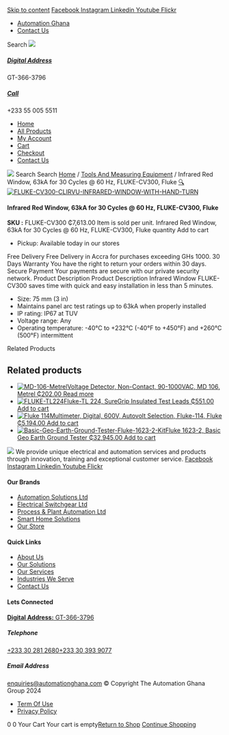 [Skip to content](https://store.automationghana.com/product/ir-window-fluke-cv300-fluke/#content)
[ Facebook ](https://www.facebook.com/automationgh/) [ Instagram ](https://www.instagram.com/automationgh/) [ Linkedin ](https://www.linkedin.com/company/the-automation-ghana-limited/) [ Youtube ](https://www.youtube.com/channel/UCurrRDUSm5oIW39VXjn1u0w) [ Flickr ](https://www.flickr.com/photos/181794037@N07/)
  * [ Automation Ghana ](https://automationghana.com)
  * [ Contact Us ](https://store.automationghana.com/contact/)


Search
[ ![](https://store.automationghana.com/wp-content/uploads/2024/04/Website-TAGG-Logo-BLUE.png) ](https://store.automationghana.com/)
[ ](https://maps.app.goo.gl/m4xeaagWCNbLk4jM6)
#####  [ Digital Address ](https://maps.app.goo.gl/m4xeaagWCNbLk4jM6)
GT-366-3796 
[ ](tel:+233550055511)
#####  [ Call ](tel:+233550055511)
+233 55 005 5511 
  * [Home](https://store.automationghana.com/)
  * [All Products](https://store.automationghana.com/shop/)
  * [My Account](https://store.automationghana.com/my-account/)
  * [Cart](https://store.automationghana.com/cart/)
  * [Checkout](https://store.automationghana.com/checkout/)
  * [Contact Us](https://store.automationghana.com/contact/)


[![](https://store.automationghana.com/wp-content/uploads/2024/04/AutomationGhana_logo_white.png)](https://store.automationghana.com)
Search
Search
[Home](https://store.automationghana.com) / [Tools And Measuring Equipment](https://store.automationghana.com/product-category/tools-and-measuring-equipment/) / Infrared Red Window, 63kA for 30 Cycles @ 60 Hz, FLUKE-CV300, Fluke
[🔍](https://store.automationghana.com/product/ir-window-fluke-cv300-fluke/)
[![FLUKE-CV300-CLIRVU-INFRARED-WINDOW-WITH-HAND-TURN](https://store.automationghana.com/wp-content/uploads/2020/04/FLUKE-CV300-CLIRVU-INFRARED-WINDOW-WITH-HAND-TURN.jpg)](https://store.automationghana.com/wp-content/uploads/2020/04/FLUKE-CV300-CLIRVU-INFRARED-WINDOW-WITH-HAND-TURN.jpg)
####  Infrared Red Window, 63kA for 30 Cycles @ 60 Hz, FLUKE-CV300, Fluke 
**SKU :** FLUKE-CV300 
₵7,613.00
Item is sold per unit.
Infrared Red Window, 63kA for 30 Cycles @ 60 Hz, FLUKE-CV300, Fluke quantity
Add to cart
  * Pickup: Available today in our stores


Free Delivery 
Free Delivery in Accra for purchases exceeding GHs 1000. 
30 Days Warranty 
You have the right to return your orders within 30 days. 
Secure Payment 
Your payments are secure with our private security network. 
Product Description
Product Description
Infrared Window FLUKE-CV300 saves time with quick and easy installation in less than 5 minutes. 
  * Size: 75 mm (3 in)
  * Maintains panel arc test ratings up to 63kA when properly installed
  * IP rating: IP67 at TUV
  * Voltage range: Any
  * Operating temperature: -40°C to +232°C (-40°F to +450°F) and +260°C (500°F) intermittent


Related Products 
## Related products
  * [![MD-106-Metrel](https://store.automationghana.com/wp-content/uploads/2020/04/Non-Contact-Voltage-Detector-MD-106-Metrel-300x300.png)Voltage Detector, Non-Contact, 90-1000VAC, MD 106, Metrel ₵202.00 ](https://store.automationghana.com/product/non-contact-voltage-detector-md-106-metrel/)
[Read more](https://store.automationghana.com/product/non-contact-voltage-detector-md-106-metrel/)
  * [![FLUKE-TL224](https://store.automationghana.com/wp-content/uploads/2020/04/Test-Leads-FLUKE-TL224-Fluke-300x275.png)Fluke-TL 224, SureGrip Insulated Test Leads ₵551.00 ](https://store.automationghana.com/product/test-leads-fluke-tl224-fluke/)
[Add to cart](https://store.automationghana.com/product/ir-window-fluke-cv300-fluke/?add-to-cart=2016)
  * [![Fluke 114](https://store.automationghana.com/wp-content/uploads/2020/04/Fluke-114-300x300.jpg)Multimeter, Digital, 600V, Autovolt Selection, Fluke-114, Fluke ₵5,194.00 ](https://store.automationghana.com/product/digital-multimeter-fluke-114-fluke/)
[Add to cart](https://store.automationghana.com/product/ir-window-fluke-cv300-fluke/?add-to-cart=1997)
  * [![Basic-Geo-Earth-Ground-Tester-Fluke-1623-2-Kit](https://store.automationghana.com/wp-content/uploads/2020/04/Basic-Geo-Earth-Ground-Tester-Fluke-1623-2-Kit-Fluke-300x300.png)Fluke 1623-2, Basic Geo Earth Ground Tester ₵32,945.00 ](https://store.automationghana.com/product/basic-geo-earth-ground-tester-fluke-1623-2-kit-fluke/)
[Add to cart](https://store.automationghana.com/product/ir-window-fluke-cv300-fluke/?add-to-cart=1992)


![](https://store.automationghana.com/wp-content/uploads/2024/04/AutomationGhana_logo_white.png)
We provide unique electrical and automation services and products through innovation, training and exceptional customer service.
[ Facebook ](https://www.facebook.com/automationgh/) [ Instagram ](https://www.instagram.com/automationgh/) [ Linkedin ](https://www.linkedin.com/company/the-automation-ghana-limited/) [ Youtube ](https://www.youtube.com/channel/UCurrRDUSm5oIW39VXjn1u0w) [ Flickr ](https://www.flickr.com/photos/181794037@N07/)
#### Our Brands
  * [ Automation Solutions Ltd ](https://store.automationghana.com/product/ir-window-fluke-cv300-fluke/)
  * [ Electrical Switchgear Ltd ](https://store.automationghana.com/product/ir-window-fluke-cv300-fluke/)
  * [ Process & Plant Automation Ltd ](https://store.automationghana.com/product/ir-window-fluke-cv300-fluke/)
  * [ Smart Home Solutions ](https://store.automationghana.com/product/ir-window-fluke-cv300-fluke/)
  * [ Our Store ](https://store.automationghana.com/product/ir-window-fluke-cv300-fluke/)


#### Quick Links
  * [ About Us ](https://store.automationghana.com/product/ir-window-fluke-cv300-fluke/)
  * [ Our Solutions ](https://store.automationghana.com/product/ir-window-fluke-cv300-fluke/)
  * [ Our Services ](https://store.automationghana.com/product/ir-window-fluke-cv300-fluke/)
  * [ Industries We Serve ](https://store.automationghana.com/product/ir-window-fluke-cv300-fluke/)
  * [ Contact Us ](https://store.automationghana.com/product/ir-window-fluke-cv300-fluke/)


#### Lets Connected
[**Digital Address:** GT-366-3796](https://maps.app.goo.gl/m4xeaagWCNbLk4jM6)
#####  Telephone 
[ +233 30 281 2680](tel:+233302812680)[+233 30 393 9077](https://store.automationghana.com/product/ir-window-fluke-cv300-fluke/+233303939077)
#####  Email Address 
enquiries@automationghana.com 
© Copyright The Automation Ghana Group 2024
  * [ Term Of Use ](https://store.automationghana.com/product/ir-window-fluke-cv300-fluke/)
  * [ Privacy Policy ](https://store.automationghana.com/product/ir-window-fluke-cv300-fluke/)


0
0
Your Cart
Your cart is empty[Return to Shop](https://store.automationghana.com/shop/)
[Continue Shopping](https://store.automationghana.com/product/ir-window-fluke-cv300-fluke/)
